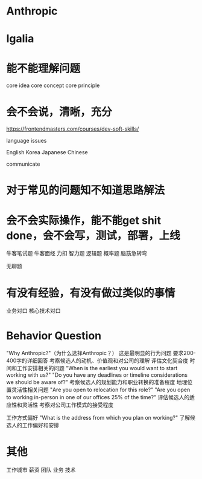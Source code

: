 
# Anthropic

# Igalia

# 能不能理解问题

core idea
core concept
core principle

# 会不会说，清晰，充分

https://frontendmasters.com/courses/dev-soft-skills/

language issues

English
Korea
Japanese
Chinese

communicate

# 对于常见的问题知不知道思路解法


# 会不会实际操作，能不能get shit done，会不会写，测试，部署，上线

牛客笔试题
牛客面经
力扣
智力题
逻辑题
概率题
脑筋急转弯

无聊题

# 有没有经验，有没有做过类似的事情

业务对口
核心技术对口


# Behavior Question

"Why Anthropic?"（为什么选择Anthropic？）
这是最明显的行为问题
要求200-400字的详细回答
考察候选人的动机、价值观和对公司的理解
评估文化契合度
时间和工作安排相关的问题
"When is the earliest you would want to start working with us?"
"Do you have any deadlines or timeline considerations we should be aware of?"
考察候选人的规划能力和职业转换的准备程度
地理位置灵活性相关问题
"Are you open to relocation for this role?"
"Are you open to working in-person in one of our offices 25% of the time?"
评估候选人的适应性和灵活性
考察对公司工作模式的接受程度

工作方式偏好
"What is the address from which you plan on working?"
了解候选人的工作偏好和安排

# 其他

工作城市
薪资
团队
业务
技术

